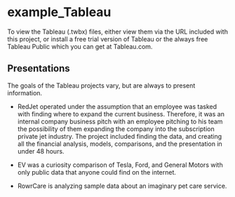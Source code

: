 # example_Tableau

To view the Tableau (.twbx) files, either view them via the URL included with this project, or install a free trial version of Tableau or the always free Tableau Public which you can get at Tableau.com.

## Presentations

The goals of the Tableau projects vary, but are always to present information. 

* RedJet operated under the assumption that an employee was tasked with finding where to expand the current business.  Therefore, it was an internal company business pitch with an employee pitching to his team the possibility of them expanding the company into the subscription private jet industry. The project included finding the data, and creating all the financial analysis, models, comparisons, and the presentation in under 48 hours.

* EV was a curiosity comparison of Tesla, Ford, and General Motors with only public data that anyone could find on the internet.

* RowrCare is analyzing sample data about an imaginary pet care service.
